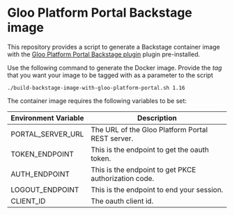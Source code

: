 # Gloo Platform Portal Backstage image

This repository provides a script to generate a Backstage container image with the [Gloo Platform Portal Backstage plugin](https://github.com/solo-io/dev-portal-backstage-public#readme) plugin pre-installed.

Use the following command to generate the Docker image. Provide the _tag_ that you want your image to be tagged with as a parameter to the script

```
./build-backstage-image-with-gloo-platform-portal.sh 1.16
```

The container image requires the following variables to be set:

| Environment Variable | Description                                          |
| -------------------- | ---------------------------------------------------- |
| PORTAL_SERVER_URL    | The URL of the Gloo Platform Portal REST server.     |
| TOKEN_ENDPOINT       | This is the endpoint to get the oauth token.         |
| AUTH_ENDPOINT        | This is the endpoint to get PKCE authorization code. |
| LOGOUT_ENDPOINT      | This is the endpoint to end your session.            |
| CLIENT_ID            | The oauth client id.                                 |